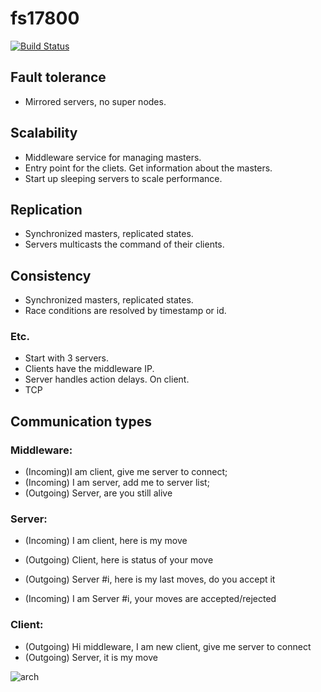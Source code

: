 # fs17800
[![Build Status](https://travis-ci.com/Longi94/ds17800.svg?token=q2uGqSPNQRpjpMzytpn6&branch=master)](https://travis-ci.com/Longi94/ds17800)

## Fault tolerance
* Mirrored servers, no super nodes.

## Scalability
* Middleware service for managing masters.
* Entry point for the cliets. Get information about the masters.
* Start up sleeping servers to scale performance.

## Replication
* Synchronized masters, replicated states.
* Servers multicasts the command of their clients.

## Consistency
* Synchronized masters, replicated states.
* Race conditions are resolved by timestamp or id.

### Etc.
* Start with 3 servers.
* Clients have the middleware IP.
* Server handles action delays. On client.
* TCP

## Communication types

### Middleware:
* (Incoming)I am client, give me server to connect;
* (Incoming) I am server, add me to server list;
* (Outgoing) Server, are you still alive

### Server:
* (Incoming) I am client, here is my move
* (Outgoing) Client, here is status of your move

* (Outgoing) Server #i, here is my last moves, do you accept it
* (Incoming) I am Server #i, your moves are accepted/rejected

### Client:
* (Outgoing) Hi middleware, I am new client, give me server to connect
* (Outgoing) Server, it is my move
  

![arch](https://i.imgur.com/NWXFBIf.jpg)
